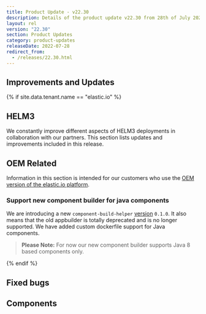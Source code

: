 ```yaml
---
title: Product Update - v22.30
description: Details of the product update v22.30 from 28th of July 2022.
layout: rel
version: "22.30"
section: Product Updates
category: product-updates
releaseDate: 2022-07-28
redirect_from:
  - /releases/22.30.html
---
```


## Improvements and Updates


{% if site.data.tenant.name == "elastic.io" %}

## HELM3

We constantly improve different aspects of HELM3 deployments in collaboration
with our partners. This section lists updates and improvements included in this release.


## OEM Related

Information in this section is intended for our customers who use the
[OEM version of the elastic.io platform](https://www.elastic.io/saas-embedded-integration/).

### Support new component builder for java components

We are introducing a new `сomponent-build-helper` [version](https://www.npmjs.com/package/@elastic.io/component-build-helper) `0.1.0`. It also means that the old appbuilder is totally deprecated and is no longer supported. We have added custom dockerfile support for Java components.

> **Please Note:** For now our new component builder supports Java 8 based components only.


{% endif %}

## Fixed bugs


## Components
